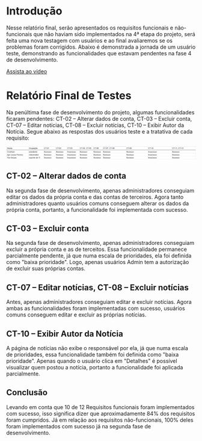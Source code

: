 # Introdução

Nesse relatório final, serão apresentados os requisitos funcionais e não-funcionais que não haviam sido implementados na 4ª etapa do projeto, será feita uma nova testagem com usuários e ao final avaliaremos se os problemas foram corrigidos. Abaixo é demonstrada a jornada de um usuário teste, demonstrando as funcionalidades que estavam pendentes na fase 4 de desenvolvimento.

[Assista ao vídeo](https://youtu.be/75Ysk-yJ6L0)


# Relatório Final de Testes

Na penúltima fase de desenvolvimento do projeto, algumas funcionalidades ficaram pendentes: CT-02 – Alterar dados de conta, CT-03 – Excluir conta, CT-07 – Editar notícias, CT-08 – Excluir notícias, CT-10 – Exibir Autor da Notícia.
Segue abaixo as respostas dos usuários teste e a tratativa de cada requisito:

**![](https://github.com/ICEI-PUC-Minas-PMV-ADS/pmv-ads-2023-2-e2-proj-int-t1-time4-agregador-noticias/blob/main/docs/img/respostas2.png)**



## CT-02 – Alterar dados de conta

Na segunda fase de desenvolvimento, apenas administradores conseguiam editar os dados da própria conta e das contas de terceiros. Agora tanto administradores quanto usuários comuns conseguem alterar os dados da própria conta, portanto, a funcionalidade foi implementada com sucesso.

## CT-03 – Excluir conta  

Na segunda fase de desenvolvimento, apenas administradores conseguiam excluir a própria conta e as de terceitos. Essa funcionalidade permanece parcialmente pendente, já que numa escala de prioridades, ela foi definida como "baixa prioridade". Logo, apenas usuários Admin tem a autorização de excluir suas próprias contas.

## CT-07 – Editar notícias, CT-08 – Excluir notícias

Antes, apenas administradores conseguiam editar e excluir notícias. Agora ambas as funcionalidades foram implementadas com sucesso, usuários comuns conseguem editar e excluir as próprias notícias.

## CT-10 – Exibir Autor da Notícia

A página de notícias não exibe o responsável por ela, já que numa escala de prioridades, essa funcionalidade também foi definida como "baixa prioridade". Apenas quando o usuário clica em "Detalhes" é possível visualizar quem postou a notícia, portanto a funcionalidade foi aplicada parcialmente.

## Conclusão

Levando em conta que 10 de 12 Requisitos funcionais foram implementados com sucesso, isso significa dizer que aproximadamente 84% dos requisitos foram cumpridos. Já em relação aos requisitos não-funcionais, 100% deles foram implementados com sucesso já na segunda fase de desenvolvimento.


